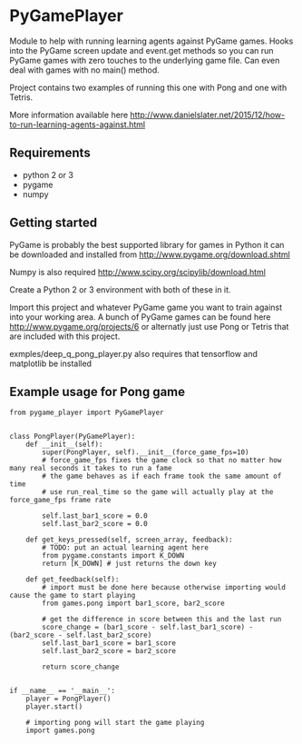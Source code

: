 # PyGamePlayer
Module to help with running learning agents against PyGame games. Hooks into the PyGame screen update and event.get methods so you can run PyGame games with zero touches to the underlying game file. Can even deal with games with no main() method.

Project contains two examples of running this one with Pong and one with Tetris.

More information available here http://www.danielslater.net/2015/12/how-to-run-learning-agents-against.html

Requirements
----------
- python 2 or 3
- pygame
- numpy

Getting started
-----------
PyGame is probably the best supported library for games in Python it can be downloaded and installed from http://www.pygame.org/download.shtml

Numpy is also required http://www.scipy.org/scipylib/download.html

Create a Python 2 or 3 environment with both of these in it.

Import this project and whatever PyGame game you want to train against into your working area. A bunch of PyGame games can be found here http://www.pygame.org/projects/6 or alternatly just use Pong or Tetris that are included with this project.

exmples/deep_q_pong_player.py also requires that tensorflow and matplotlib be installed

Example usage for Pong game
-----------
```
from pygame_player import PyGamePlayer


class PongPlayer(PyGamePlayer):
    def __init__(self):
        super(PongPlayer, self).__init__(force_game_fps=10) 
        # force_game_fps fixes the game clock so that no matter how many real seconds it takes to run a fame 
        # the game behaves as if each frame took the same amount of time
        # use run_real_time so the game will actually play at the force_game_fps frame rate
        
        self.last_bar1_score = 0.0
        self.last_bar2_score = 0.0

    def get_keys_pressed(self, screen_array, feedback):
        # TODO: put an actual learning agent here
        from pygame.constants import K_DOWN
        return [K_DOWN] # just returns the down key

    def get_feedback(self):
        # import must be done here because otherwise importing would cause the game to start playing
        from games.pong import bar1_score, bar2_score

        # get the difference in score between this and the last run
        score_change = (bar1_score - self.last_bar1_score) - (bar2_score - self.last_bar2_score)
        self.last_bar1_score = bar1_score
        self.last_bar2_score = bar2_score

        return score_change


if __name__ == '__main__':
    player = PongPlayer()
    player.start()

    # importing pong will start the game playing
    import games.pong
```
